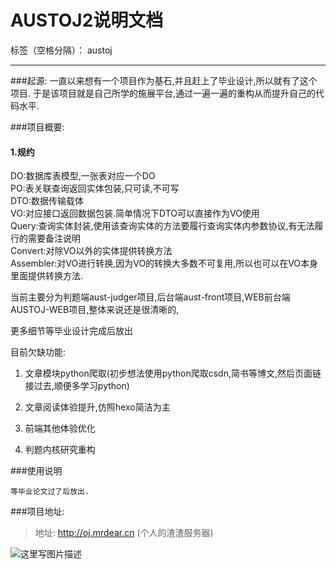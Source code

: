 # AUSTOJ2说明文档

标签（空格分隔）： austoj

---

###起源:
一直以来想有一个项目作为基石,并且赶上了毕业设计,所以就有了这个项目.
于是该项目就是自己所学的施展平台,通过一遍一遍的重构从而提升自己的代码水平.

###项目概要:

#### 1.规约

DO:数据库表模型,一张表对应一个DO<br>
PO:表关联查询返回实体包装,只可读,不可写<br>
DTO:数据传输载体<br>
VO:对应接口返回数据包装.简单情况下DTO可以直接作为VO使用<br>
Query:查询实体封装,使用该查询实体的方法要履行查询实体内参数协议,有无法履行的需要备注说明<br>
Convert:对除VO以外的实体提供转换方法<br>
Assembler:对VO进行转换,因为VO的转换大多数不可复用,所以也可以在VO本身里面提供转换方法.<br>



当前主要分为判题端aust-judger项目,后台端aust-front项目,WEB前台端AUSTOJ-WEB项目,整体来说还是很清晰的,

更多细节等毕业设计完成后放出

目前欠缺功能:

1. 文章模块python爬取(初步想法使用python爬取csdn,简书等博文,然后页面链接过去,顺便多学习python)

2. 文章阅读体验提升,仿照hexo简洁为主

3. 前端其他体验优化

4. 判题内核研究重构

###使用说明

    等毕业论文过了后放出.


###项目地址:
> 地址: http://oj.mrdear.cn  (个人的渣渣服务器)


![这里写图片描述](http://img.blog.csdn.net/20161125092128864)

